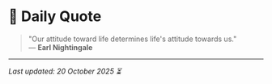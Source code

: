 # 📜 Daily Quote

> "Our attitude toward life determines life's attitude towards us."  
> — **Earl Nightingale**

---

_Last updated: 20 October 2025 ⏳_
